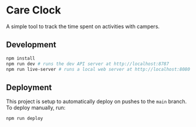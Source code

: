 # Care Clock

A simple tool to track the time spent on activities with campers.

## Development

```bash
npm install
npm run dev # runs the dev API server at http://localhost:8787
npm run live-server # runs a local web server at http://localhost:8080
```

## Deployment

This project is setup to automatically deploy on pushes to the `main` branch. To deploy manually, run:

```bash
npm run deploy
```
